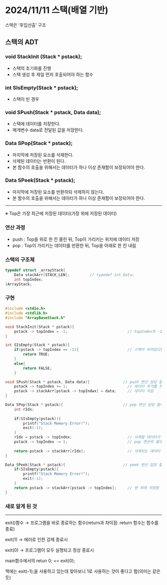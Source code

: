 # 2024/11/11 스택(배열 기반)

스택은 ‘후입선출’ 구조

## 스택의 ADT

### void StackInit (Stack * pstack);

- 스택의 초기화를 진행
- 스택 생성 후 제일 먼저 호출되어야 하는 함수

### int SIsEmpty(Stack * pstack);

- 스택이 빈 경우

### void SPush(Stack * pstack, Data data);

- 스택에 데이터를 저장한다.
- 매개변수 data로 전달된 값을 저장한다.

### Data SPop(Stack * pstack);

- 마지막에 저장된 요소를 삭제한다.
- 삭제된 데이터는 반환이 된다.
- 본 함수의 호출을 위해서는 데이터가 하나 이상 존재함이 보장되어야 한다.

### Data SPeek(Stack * pstack);

- 마지막에 저장된 요소를 반환하되 삭제하지 않는다.
- 본 함수의 호출을 위해서는 데이터가 하나 이상 존재함이 보장되어야 한다.

---

  ※ Top은 가장 최근에 저장된 데이터(가장 위에 저장된 데이터)

### 연산 과정

- push : Top을 위로 한 칸 올린 뒤, Top이 가리키는 위치에 데이터 저장
- pop : Top이 가리키는 데이터를 반환한 뒤, Top을 아래로 한 칸 내림

### 스택의 구조체

```c
typedef struct _arrayStack{
	Data stackArr[STACK_LEN];         // typedef int Data;
	int topIndex;
}ArrayStack;
```

### 구현

```c
#include <stdio.h>
#include <stdlib.h>
#include "ArrayBaseStack.h"

void StackInit(Stack * pstack){
	pstack -> topIndex = -1;                           // topIndex의 -1은 빈 상태를 의미
}

int SIsEmpty(Stack * pstack){
	if(pstack -> topIndex == -1){                      // 스택이 비어있다면
		return TRUE;
	}
	else{
		return FALSE;
	}

void SPush(Stack * pstack, Data data){               // push 연산 담당 함수
	pstack -> topIndex += 1;                           // 데이터 추가를 위한 인덱스 값 증가
	pstack -> stackArr[pstack -> topIndwx] = data;     // 데이터 저장
}

Data SPop(Stack * pstack){                           // pop 연산 담당 함수
	int rIdx;
	
	if(SIsEmpty(pstack)){
		printf("Stack Memory Error!");
		exit(-1);
	}
	rIdx = pstack -> topIndex;                         // 삭제할 데이터가 저장된 인덱스 값 저장
	pstack -> topIndex -= 1;                           // pop 연산의 결과로 topIndex 값 하나 감소
	
	return pstack -> stackArr[rIdx];                   // 삭제되는 데이터 반환
}

Data SPeek(Stack * pstack){                          // peek 연산 담당 함수
	if(SIsEmpty(pstack){
		printf("Stack Memory Error!");
		exit(-1);
	}
	return pstack -> stackArr[pstack -> topIndex];     // 맨 위에 저장된 데이터 반환
}
```

### 새로 알게 된 것

---

exit()함수 →  프로그램을 바로 종료하는 함수(return과 차이점: return 함수는 함수를 종료)

exit(1) → 에러로 인한 강제 종료시

exit(0) → 프로그램이 모두 실행되고 정상 종료시

main함수에서의 retun 0; == exit(0);

책에는 exit(-1);을 사용하고 있는데 찾아보니 1로 사용하는 것이 좋다고 함(의미는 같은 듯)